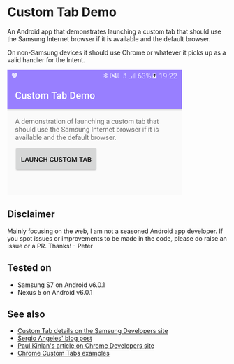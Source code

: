 # Custom Tab Demo

An Android app that demonstrates launching a custom tab that should use the Samsung Internet browser if it is available and the default browser.

On non-Samsung devices it should use Chrome or whatever it picks up as a valid handler for the Intent.

![Screenshot](docs/screenshot.png?raw=true "Screenshot") 

## Disclaimer

Mainly focusing on the web, I am not a seasoned Android app developer. If you spot issues or improvements to be made in the code, please do raise an issue or a PR. Thanks! - Peter

## Tested on

* Samsung S7 on Android v6.0.1
* Nexus 5 on Android v6.0.1

## See also

* [Custom Tab details on the Samsung Developers site](http://developer.samsung.com/technical-doc/view.do?v=T000000245)
* [Sergio Angeles' blog post](https://www.captechconsulting.com/blogs/an-introduction-to-chrome-custom-tabs-for-android)
* [Paul Kinlan's article on Chrome Developers site](https://developer.chrome.com/multidevice/android/customtabs)
* [Chrome Custom Tabs examples](https://github.com/GoogleChrome/custom-tabs-client)

